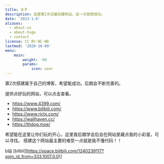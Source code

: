 ```yaml
---
title: 关于
description: 这是第2次试着创建网站，这一次我想成功。
date: '2023-1-6'
aliases:
  - about-us
  - about-hugo
  - contact
license: CC BY-NC-ND
lastmod: '2020-10-09'
menu:
    main: 
        weight: -90
        params:
            icon: user
---
```


第2次搭建属于自己的博客，希望能成功。后期会不断完善的。

提供点好玩的网站，可以点击查看。

* https://www.4399.com/
* https://www.bilibili.com/
* https://www.rjctx.com/
* https://wallhaven.cc/
* https://thdog.moe/

希望能在这里让你们玩的开心，这里我后期学会后会在网站里藏点我的小彩蛋，可以寻找。 搭建这个网站最主要的难受一点就是我不懂代码！！

b站 [bilbli][https://space.bilibili.com/1240239117?spm_id_from=333.1007.0.0)]
